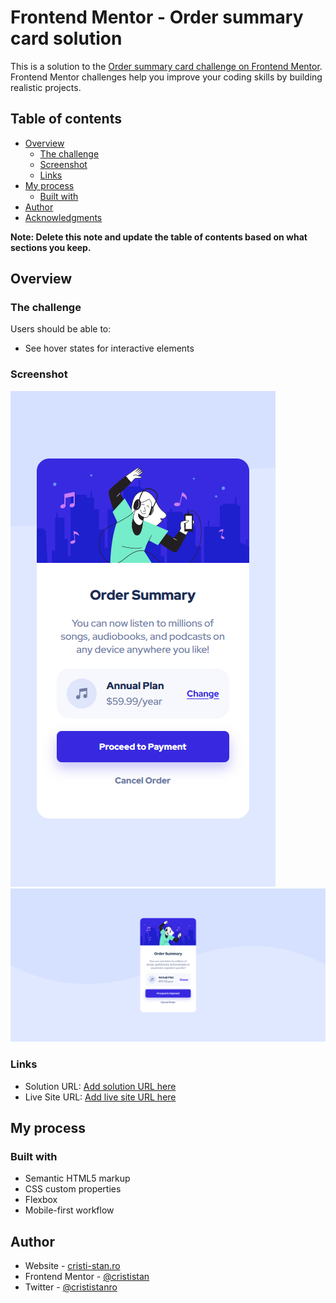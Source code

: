# Frontend Mentor - Order summary card solution

This is a solution to the [Order summary card challenge on Frontend Mentor](https://www.frontendmentor.io/challenges/order-summary-component-QlPmajDUj). Frontend Mentor challenges help you improve your coding skills by building realistic projects. 

## Table of contents

- [Overview](#overview)
  - [The challenge](#the-challenge)
  - [Screenshot](#screenshot)
  - [Links](#links)
- [My process](#my-process)
  - [Built with](#built-with)
- [Author](#author)
- [Acknowledgments](#acknowledgments)

**Note: Delete this note and update the table of contents based on what sections you keep.**

## Overview

### The challenge

Users should be able to:

- See hover states for interactive elements

### Screenshot

![](./images/solution/mobile.png)
![](./images/solution/desktop.png)

### Links

- Solution URL: [Add solution URL here](https://your-solution-url.com)
- Live Site URL: [Add live site URL here](https://cristi-stan.ro/order-summary-card/)

## My process

### Built with

- Semantic HTML5 markup
- CSS custom properties
- Flexbox
- Mobile-first workflow

## Author

- Website - [cristi-stan.ro](https://cristi-stan.ro/)
- Frontend Mentor - [@crististan](https://www.frontendmentor.io/profile/crististan)
- Twitter - [@crististanro](https://www.twitter.com/crististanro)